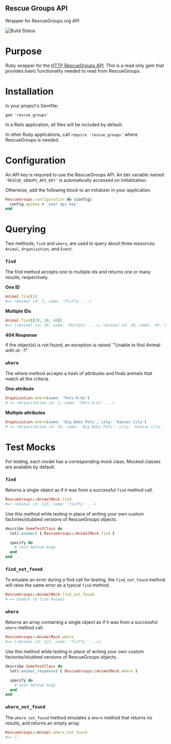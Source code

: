 ## Rescue Groups API

Wrapper for RescueGroups.org API

![Build Status](https://travis-ci.org/yez/rescue_groups.svg?branch=master)

# Purpose

Ruby wrapper for the [HTTP RescueGroups API](https://userguide.rescuegroups.org/display/APIDG/HTTP+API). This is a read only gem that provides basic functionality needed to read from RescueGroups.

# Installation

In your project's Gemfile:

`gem 'rescue_groups'`

In a Rails application, all files will be included by default.

In other Ruby applications, call `require 'rescue_groups'` where RescueGroups is needed.

# Configuration

An API key is required to use the RescueGroups API. An `ENV` variable named `'RESCUE_GROUPS_API_KEY'` is automatically accessed on initialization.

Otherwise, add the following block to an initializer in your application:

```ruby
RescueGroups.configuration do |config|
  config.apikey = 'your api key'
end
```

# Querying

Two methods, `find` and `where`, are used to query about three resources: `Animal`, `Organization`, and `Event`.

### `find`

The find method accepts one to multiple ids and returns one or many results, respectively.

**One ID**

```ruby
Animal.find(1)
#=> <Animal id: 1, name: 'Fluffy' ...>
```

**Multiple IDs**

```ruby
Animal.find([20, 30, 40])
#=> [<Animal id: 20, name: 'Mittens' ...>, <Animal id: 30, name: 'Mr. Doom' ...>, <Animal id: 40, name: 'CatDog' ...>]
```

**404 Response**

If the object(s) is not found, an exception is raised `"Unable to find Animal with id: -1"

### `where`

The where method accepts a hash of attributes and finds animals that match all the criteria.

**One attribute**

```ruby
Organization.where(name: 'Pets-R-Us')
# => <Organization id: 1, name: 'Pets-R-Us' ...>
```

**Multiple attributes**

```ruby
Organization.where(name: 'Big Bobs Pets', city: 'Kansas City')
# => <Organization id: 42, name: 'Big Bobs Pets', city: 'Kansas City' ...>
```

# Test Mocks

For testing, each model has a corresponding mock class. Mocked classes are available by default.

### `find`

Returns a single object as if it was from a successful `find` method call.

```ruby
RescueGroups::AnimalMock.find
#=> <Animal id: 123, name: 'fluffy' ...>
```

Use this method while testing in place of writing your own custom factories/stubbed versions of RescueGroups objects.

```ruby
describe SomeTestClass do
  let(:animal) { RescueGroups::AnimalMock.find }

  specify do
    # test method body
  end
end
```

### `find_not_found`

To emulate an error during a find call for testing, the `find_not_found` method will raise the same error as a typical `find` method.

```ruby
RescueGroups::AnimalMock.find_not_found
# => Unable to find Animal
```

### `where`

Returns an array containing a single object as if it was from a successful `where` method call.

```ruby
RescueGroups::AnimalMock.where
#=> [<Animal id: 123, name: 'fluffy' ...>]
```

Use this method while testing in place of writing your own custom factories/stubbed versions of RescueGroups objects.

```ruby
describe SomeTestClass do
  let(:animal_response) { RescueGroups::AnimalMock.where }

  specify do
    # test method body
  end
end
```

### `where_not_found`

The `where_not_found` method emulates a `where` method that returns no results, and returns an empty array.

```ruby
RescueGroups::Animal.where_not_found
#=> []
```
